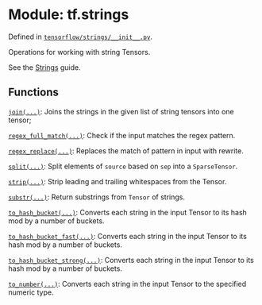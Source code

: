 <div itemscope itemtype="http://developers.google.com/ReferenceObject">
<meta itemprop="name" content="tf.strings" />
</div>

# Module: tf.strings



Defined in [`tensorflow/strings/__init__.py`](https://www.tensorflow.org/code/tensorflow/strings/__init__.py).

Operations for working with string Tensors.

See the <a href="../../../api_guides/python/string_ops.md">Strings</a> guide.

## Functions

[`join(...)`](../tf/string_join.md): Joins the strings in the given list of string tensors into one tensor;

[`regex_full_match(...)`](../tf/strings/regex_full_match.md): Check if the input matches the regex pattern.

[`regex_replace(...)`](../tf/regex_replace.md): Replaces the match of pattern in input with rewrite.

[`split(...)`](../tf/strings/split.md): Split elements of `source` based on `sep` into a `SparseTensor`.

[`strip(...)`](../tf/string_strip.md): Strip leading and trailing whitespaces from the Tensor.

[`substr(...)`](../tf/substr.md): Return substrings from `Tensor` of strings.

[`to_hash_bucket(...)`](../tf/string_to_hash_bucket.md): Converts each string in the input Tensor to its hash mod by a number of buckets.

[`to_hash_bucket_fast(...)`](../tf/string_to_hash_bucket_fast.md): Converts each string in the input Tensor to its hash mod by a number of buckets.

[`to_hash_bucket_strong(...)`](../tf/string_to_hash_bucket_strong.md): Converts each string in the input Tensor to its hash mod by a number of buckets.

[`to_number(...)`](../tf/string_to_number.md): Converts each string in the input Tensor to the specified numeric type.

